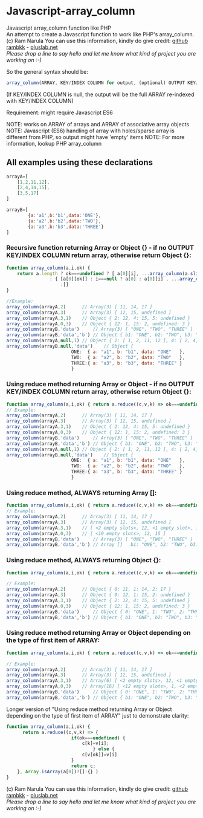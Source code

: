 # Javascript-array_column
Javascript array_column function like PHP\
An attempt to create a Javascript function to work like PHP's array_column.\
(c) Ram Narula You can use this information, kindly do give credit: [github rambkk](https://github.com/rambkk) - [pluslab.net](https://pluslab.net)\
*Please drop a line to say hello and let me know what kind of project you are working on :-)*

So the general syntax should be:
```JavaScript
array_column(ARRAY, KEY/INDEX COLUMN for output, (optional) OUTPUT KEY/INDEX COLUMN to be used as key/index for the output)
```

(If KEY/INDEX COLUMN is null, the output will be the full ARRAY re-indexed with KEY/INDEX COLUMN)


Requirement: might require Javascript ES6

NOTE: works on ARRAY of arrays and ARRAY of associative array objects\
NOTE: Javascript (ES6) handling of array with holes/sparse array is different from PHP, so output might have 'empty' items
NOTE: For more information, lookup PHP array_column

## All examples using these declarations
```JavaScript
arrayA=[
    [1,2,11,12],
    [2,4,14,15],
    [3,5,17]
]

arrayB=[ 
        {a:'a1',b:'b1',data:'ONE'},
        {a:'a2',b:'b2',data:'TWO'},
        {a:'a3',b:'b3',data:'THREE'}
]


```
  
### Recursive function returning Array or Object {} - if no OUTPUT KEY/INDEX COLUMN return array, otherwise return Object {}:
```Javascript
function array_column(a,i,ok) { 
	return a.length ? ok===undefined ? [ a[0][i], ...array_column(a.slice(1),i,ok) ]
				: { [a[0][ok]] : i===null ? a[0] : a[0][i] , ...array_column(a.slice(1),i,ok) }
	                :[]							
}

//Example:
array_column(arrayA,2)   	// Array(3) [ 11, 14, 17 ]
array_column(arrayA,3) 		// Array(3) [ 12, 15, undefined ]
array_column(arrayA,3,1)	// Object { 2: 12, 4: 15, 5: undefined }
array_column(arrayA,0,3)	// Object { 12: 1, 15: 2, undefined: 3 }
array_column(arrayB,'data')  	// Array(3) [ "ONE", "TWO", "THREE" ]
array_column(arrayB,'data','b') // Object { b1: "ONE", b2: "TWO", b3: "THREE" }
array_column(arrayA,null,1)	// Object { 2: [ 1, 2, 11, 12 ], 4: [ 2, 4, 14, 15 ], 5: [ 3, 5, 17 ] }
array_column(arrayB,null,'data')	// Object {
						ONE:  { a: "a1", b: "b1", data: "ONE"   },
						TWO:  { a: "a2", b: "b2", data: "TWO"   },
						THREE:{ a: "a3", b: "b3", data: "THREE" }
						}
```
  
### Using reduce method returning Array or Object - if no OUTPUT KEY/INDEX COLUMN return array, otherwise return Object {}:
```JavaScript
function array_column(a,i,ok) { return a.reduce((c,v,k) => ok===undefined ? [c[k]=v[i],c][1] : [c[v[ok]]=i===null?v:v[i],c][1],ok===undefined?[]:{}) }
// Example:
array_column(arrayA,2)   	// Array(3) [ 11, 14, 17 ]
array_column(arrayA,3) 		// Array(3) [ 12, 15, undefined ]
array_column(arrayA,3,1)	// Object { 2: 12, 4: 15, 5: undefined }
array_column(arrayA,0,3)	// Object { 12: 1, 15: 2, undefined: 3 }
array_column(arrayB,'data')  	// Array(3) [ "ONE", "TWO", "THREE" ]
array_column(arrayB,'data','b') // Object { b1: "ONE", b2: "TWO", b3: "THREE" }
array_column(arrayA,null,1)	// Object { 2: [ 1, 2, 11, 12 ], 4: [ 2, 4, 14, 15 ], 5: [ 3, 5, 17 ] }
array_column(arrayB,null,'data')	// Object {
						ONE:  { a: "a1", b: "b1", data: "ONE"   },
						TWO:  { a: "a2", b: "b2", data: "TWO"   },
						THREE:{ a: "a3", b: "b3", data: "THREE" }
						}
```
  
### Using reduce method, ALWAYS returning Array []:
```JavaScript
function array_column(a,i,ok) { return a.reduce((c,v,k) => ok===undefined ? [c[k]=v[i],c][1] : [c[v[ok]]=i===null?v:v[i],c][1],[]) }
// Example:
array_column(arrayA,2)   	// Array(3) [ 11, 14, 17 ]
array_column(arrayA,3)   	// Array(3) [ 12, 15, undefined ]
array_column(arrayA,3,1) 	// [ <2 empty slots>, 12, <1 empty slot>, 15, undefined ]  (simplified: Array [1]=12, [3]=15, [3]=undefined)
array_column(arrayA,0,3) 	// [ <10 empty slots>, 12, 15 ] 
array_column(arrayB,'data') 	// Array(3) [ "ONE", "TWO", "THREE" ]
array_column(arrayB,'data','b') // Array []   b1: "ONE", b2: "TWO", b3: "THREE"
```
  
### Using reduce method, ALWAYS returning Object {}:
```JavaScript
function array_column(a,i,ok) { return a.reduce((c,v,k) => ok===undefined ? [c[k]=v[i],c][1] : [c[v[ok]]=i===null?v:v[i],c][1],{}) }

// Example:
array_column(arrayA,2)   	// Object { 0: 11, 1: 14, 2: 17 }
array_column(arrayA,3)   	// Object { 0: 12, 1: 15, 2: undefined }
array_column(arrayA,3,1)	// Object { 2: 12, 4: 15, 5: undefined }
array_column(arrayA,0,3)	// Object { 12: 1, 15: 2, undefined: 3 }
array_column(arrayB,'data')  	// Object { 0: "ONE", 1: "TWO", 2: "THREE" }
array_column(arrayB,'data','b') // Object { b1: "ONE", b2: "TWO", b3: "THREE" }
```
  
### Using reduce method returning Array or Object depending on the type of first item of ARRAY:
```JavaScript
function array_column(a,i,ok) { return a.reduce((c,v,k) => ok===undefined ? [c[k]=v[i],c][1] : [c[v[ok]]=i===null?v:v[i],c][1],Array.isArray(a[0])?[]:{}) }

// Example:
array_column(arrayA,2)   	// Array(3) [ 11, 14, 17 ]
array_column(arrayA,3)   	// Array(3) [ 12, 15, undefined ]
array_column(arrayA,3,1)	// Array(6) [ <2 empty slots>, 12, <1 empty slot>, 15, undefined ]
array_column(arrayA,0,3)	// Array(16) [ <12 empty slots>, 1, <2 empty slots>, 2 ]
array_column(arrayB,'data')  	// Object { 0: "ONE", 1: "TWO", 2: "THREE" }
array_column(arrayB,'data','b') // Object { b1: "ONE", b2: "TWO", b3: "THREE" }
```
  
Longer version of "Using reduce method returning Array or Object depending on the type of first item of ARRAY" just to demonstrate clarity:
```JavaScript
function array_column(a,i,ok) {
      return a.reduce((c,v,k) => { 
                  		if(ok===undefined) {
		                  	c[k]=v[i];
                              	} else {
                  			c[v[ok]]=v[i]
		                }
                  		return c; 
	}, Array.isArray(a[0])?[]:{} )
}
```


(c) Ram Narula You can use this information, kindly do give credit: [github rambkk](https://github.com/rambkk) - [pluslab.net](https://pluslab.net)\
*Please drop a line to say hello and let me know what kind of project you are working on :-)*
